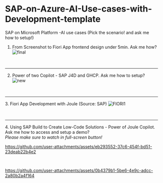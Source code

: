 # SAP-on-Azure-AI-Use-cases-with-Development-template
SAP on Microsoft Platform -AI use cases (Pick the scenario! and ask me how to setup!)

1. From Screenshot to Fiori App frontend design under 5min. Ask me how?
![final](https://github.com/user-attachments/assets/a24e7736-0aa6-461f-8b3b-bb01a55ee14c)

<br> <hr>


2. Power of two Copilot - SAP J4D and GHCP. Ask me how to setup?
![new](https://github.com/user-attachments/assets/5a5472f9-5baa-4816-8a51-4be8431c87d4)

<br> <HR>
3. Fiori App Development with Joule (Source: SAP)
![FIORI1](https://github.com/user-attachments/assets/6a07aab5-e98f-4313-9970-526439e7512b)

<br><hr>
4. Using SAP Build to Create Low-Code Solutions - Power of Joule Copilot. Ask me how to access and setup a demo? <br><i>Please make sure to watch in full-screen button!</i>



https://github.com/user-attachments/assets/eb293552-37c6-454f-bd51-23deab22b4e2

<br>

https://github.com/user-attachments/assets/0b4379b1-5be6-4e9c-adcc-2a80b2a4f164

